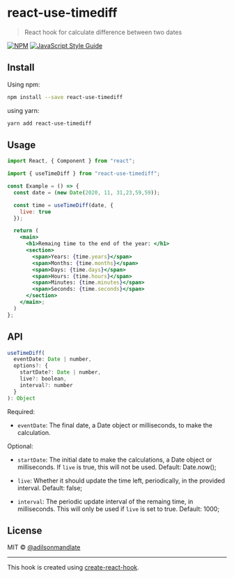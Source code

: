 # react-use-timediff

> React hook for calculate difference between two dates

[![NPM](https://img.shields.io/npm/v/react-use-timediff.svg)](https://www.npmjs.com/package/react-use-timediff) [![JavaScript Style Guide](https://img.shields.io/badge/code_style-standard-brightgreen.svg)](https://standardjs.com)

## Install

Using npm:

```bash
npm install --save react-use-timediff
```

using yarn:

```bash
yarn add react-use-timediff
```

## Usage

```jsx
import React, { Component } from "react";

import { useTimeDiff } from "react-use-timediff";

const Example = () => {
  const date = (new Date(2020, 11, 31,23,59,59));

  const time = useTimeDiff(date, {
    live: true
  });

  return (
    <main>
      <h1>Remaing time to the end of the year: </h1>
      <section>
        <span>Years: {time.years}</span>
        <span>Months: {time.months}</span>
        <span>Days: {time.days}</span>
        <span>Hours: {time.hours}</span>
        <span>Minutes: {time.minutes}</span>
        <span>Seconds: {time.seconds}</span>
      </section>
    </main>;
  )
};
```

## API

```js
useTimeDiff(
  eventDate: Date | number,
  options?: {
    startDate?: Date | number,
    live?: boolean,
    interval?: number
  }
): Object
```

Required:

- `eventDate`: The final date, a Date object or milliseconds, to make the calculation.

Optional:

- `startDate`: The initial date to make the calculations, a Date object or milliseconds. If `live` is true, this will not be used.
  Default: Date.now();

- `live`: Whether it should update the time left, periodically, in the provided interval.
  Default: false;

- `interval`: The periodic update interval of the remaing time, in milliseconds. This will only be used if `live` is set to true.
  Default: 1000;

## License

MIT © [@adilsonmandlate](https://github.com/adilsonmandlate)

---

This hook is created using [create-react-hook](https://github.com/hermanya/create-react-hook).
